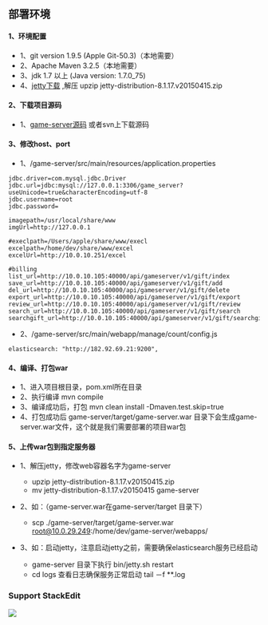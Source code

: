 部署环境
-------------

####  1、环境配置
- 1、git version 1.9.5 (Apple Git-50.3)（本地需要）
- 2、Apache Maven 3.2.5（本地需要）
- 3、jdk 1.7 以上 (Java version: 1.7.0_75)
- 4、[jetty下载](http://download.eclipse.org/jetty/stable-8/dist/jetty-distribution-8.1.17.v20150415.zip) ,解压 upzip jetty-distribution-8.1.17.v20150415.zip

####  2、下载项目源码
- 1、[game-server源码](https://github.com/pengqiuyuan/game-server.git) 或者svn上下载源码

####  3、修改host、port
- 1、/game-server/src/main/resources/application.properties 

```
jdbc.driver=com.mysql.jdbc.Driver
jdbc.url=jdbc:mysql://127.0.0.1:3306/game_server?useUnicode=true&characterEncoding=utf-8
jdbc.username=root
jdbc.password=

imagepath=/usr/local/share/www
imgUrl=http://127.0.0.1

#execlpath=/Users/apple/share/www/execl
excelpath=/home/dev/share/www/excel
excelUrl=http://10.0.10.251/excel

#billing
list_url=http://10.0.10.105:40000/api/gameserver/v1/gift/index
save_url=http://10.0.10.105:40000/api/gameserver/v1/gift/add
del_url=http://10.0.10.105:40000/api/gameserver/v1/gift/delete
export_url=http://10.0.10.105:40000/api/gameserver/v1/gift/export
review_url=http://10.0.10.105:40000/api/gameserver/v1/gift/review
search_url=http://10.0.10.105:40000/api/gameserver/v1/gift/search
searchgift_url=http://10.0.10.105:40000/api/gameserver/v1/gift/searchgift
```
- 2、/game-server/src/main/webapp/manage/count/config.js

```
elasticsearch: "http://182.92.69.21:9200",
```

####  4、编译、打包war
- 1、进入项目根目录，pom.xml所在目录
- 2、执行编译 mvn compile
- 3、编译成功后，打包 mvn clean install -Dmaven.test.skip=true
- 4、打包成功后 game-server/target/game-server.war 目录下会生成game-server.war文件，这个就是我们需要部署的项目war包

####  5、上传war包到指定服务器
- 1、解压jetty，修改web容器名字为game-server
    - upzip jetty-distribution-8.1.17.v20150415.zip
    - mv jetty-distribution-8.1.17.v20150415 game-server


- 2、如：（game-server.war在game-server/target 目录下）
  - scp ./game-server/target/game-server.war root@10.0.29.249:/home/dev/game-server/webapps/ 
  

- 3、如：启动jetty，注意启动jetty之前，需要确保elasticsearch服务已经启动
  - game-server 目录下执行 bin/jetty.sh restart 
  - cd logs 查看日志确保服务正常启动 tail －f **.log




  
### Support StackEdit

[![](https://cdn.monetizejs.com/resources/button-32.png)](https://monetizejs.com/authorize?client_id=ESTHdCYOi18iLhhO&summary=true)

  [^stackedit]: [StackEdit](https://stackedit.io/) is a full-featured, open-source Markdown editor based on PageDown, the Markdown library used by Stack Overflow and the other Stack Exchange sites.


  [1]: http://math.stackexchange.com/
  [2]: http://daringfireball.net/projects/markdown/syntax "Markdown"
  [3]: https://github.com/jmcmanus/pagedown-extra "Pagedown Extra"
  [4]: http://meta.math.stackexchange.com/questions/5020/mathjax-basic-tutorial-and-quick-reference
  [5]: https://code.google.com/p/google-code-prettify/
  [6]: http://highlightjs.org/
  [7]: http://bramp.github.io/js-sequence-diagrams/
  [8]: http://adrai.github.io/flowchart.js/


  